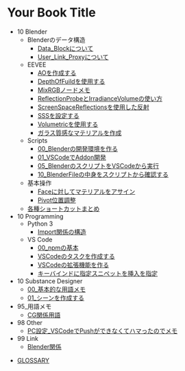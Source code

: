 # Your Book Title

- 10 Blender
  - Blenderのデータ構造
    * [Data_Blockについて](docs/10_Blender/Blenderのデータ構造/Data_Blockについて.md)
    * [User_Link_Proxyについて](docs/10_Blender/Blenderのデータ構造/User_Link_Proxyについて.md)
  - EEVEE
    * [AOを作成する](docs/10_Blender/EEVEE/AOを作成する.md)
    * [DepthOfFuildを使用する](docs/10_Blender/EEVEE/DepthOfFuildを使用する.md)
    * [MixRGBノードメモ](docs/10_Blender/EEVEE/MixRGBノードメモ.md)
    * [ReflectionProbeとIrradianceVolumeの使い方](docs/10_Blender/EEVEE/ReflectionProbeとIrradianceVolumeの使い方.md)
    * [ScreenSpaceReflectionsを使用した反射](docs/10_Blender/EEVEE/ScreenSpaceReflectionsを使用した反射.md)
    * [SSSを設定する](docs/10_Blender/EEVEE/SSSを設定する.md)
    * [Volumetricを使用する](docs/10_Blender/EEVEE/Volumetricを使用する.md)
    * [ガラス質感なマテリアルを作成](docs/10_Blender/EEVEE/ガラス質感なマテリアルを作成.md)
  - Scripts
    * [00_Blenderの開発環境を作る](docs/10_Blender/Scripts/00_Blenderの開発環境を作る.md)
    * [01_VSCodeでAddon開発](docs/10_Blender/Scripts/01_VSCodeでAddon開発.md)
    * [05_BlenderのスクリプトをVSCodeから実行](docs/10_Blender/Scripts/05_BlenderのスクリプトをVSCodeから実行.md)
    * [10_BlenderFileの中身をスクリプトから確認する](docs/10_Blender/Scripts/10_BlenderFileの中身をスクリプトから確認する.md)
  - 基本操作
    * [Faceに対してマテリアルをアサイン](docs/10_Blender/基本操作/Faceに対してマテリアルをアサイン.md)
    * [Pivot位置調整](docs/10_Blender/基本操作/Pivot位置調整.md)
  * [各種ショートカットまとめ](docs/10_Blender/各種ショートカットまとめ.md)
- 10 Programming
  - Python 3
    * [Import関係の構造](docs/10_Programming/Python3##/Import関係の構造.md)
  - VS Code
    * [00_npmの基本](docs/10_Programming/VSCode/00_npmの基本.md)
    * [VSCodeのタスクを作成する](docs/10_Programming/VSCode/VSCodeのタスクを作成する.md)
    * [VSCodeの拡張機能を作る](docs/10_Programming/VSCode/VSCodeの拡張機能を作る.md)
    * [キーバインドに指定スニペットを挿入を指定](docs/10_Programming/VSCode/キーバインドに指定スニペットを挿入を指定.md)
- 10 Substance Designer
  * [00_基本的な用語メモ](docs/10_SubstanceDesigner/00_基本的な用語メモ.md)
  * [01_シーンを作成する](docs/10_SubstanceDesigner/01_シーンを作成する.md)
- 95_用語メモ
  * [CG関係用語](docs/95_用語メモ/CG関係用語.md)
- 98 Other
  * [PC設定_VSCodeでPushができなくてハマったのでメモ](docs/98_Other/PC設定_VSCodeでPushができなくてハマったのでメモ.md)
- 99 Link
  * [Blender関係](docs/99_Link/Blender関係.md)
* [GLOSSARY](docs/GLOSSARY.md)
